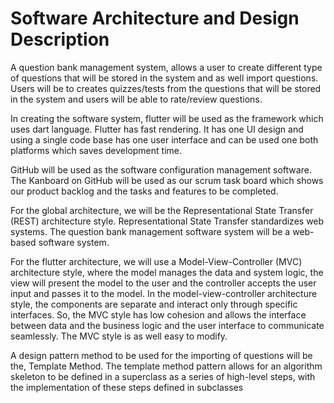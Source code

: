 # Software Architecture and Design Description

A question bank management system, allows a user to create different type of questions that will be stored in the system and as well import questions. Users will be to creates quizzes/tests from the questions that will be stored in the system and users will be able to rate/review questions. 

In creating the software system, flutter will be used as the framework which uses dart language. Flutter has fast rendering. It has one UI design and using a single code base has one user interface and can be used one both platforms which saves development time. 

GitHub will be used as the software configuration management software. The Kanboard on GitHub will be used as our scrum task board which shows our product backlog and the tasks and features to be completed.

For the global architecture, we will be the Representational State Transfer (REST) architecture style. Representational State Transfer standardizes web systems. The question bank management software system will be a web-based software system. 

For the flutter architecture, we will use a Model-View-Controller (MVC) architecture style, where the model manages the data and system logic, the view will present the model to the user and the controller accepts the user input and passes it to the model. In the model-view-controller architecture style, the components are separate and interact only through specific interfaces. So, the MVC style has low cohesion and allows the interface between data and the business logic and the user interface to communicate seamlessly. The MVC style is as well easy to modify. 

A design pattern method to be used for the importing of questions will be the, Template Method. The template method pattern allows for an algorithm skeleton to be defined in a superclass as a series of high-level steps, with the implementation of 
these steps defined in subclasses
